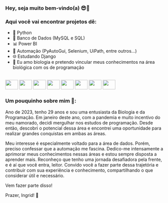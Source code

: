 ### Hey, seja muito bem-vindo(a) 😎🚀

### Aqui você vai encontrar projetos dê: 

- 🐍 Python
- 💾 Banco de Dados (MySQL e SQL)
- 📊 Power BI 
- 🤖 Automação (PyAutoGui, Selenium, UiPath, entre outros...)
- 🌐 Estudando Django
- 🧬 Eu amo biologia e pretendo vincular meus conhecimentos na área biológica com os de programação

<div style="display: inline_block"><br>
   <img src="https://cdn.jsdelivr.net/gh/devicons/devicon/icons/python/python-original.svg" /height="30" width="40">
   <img src="https://cdn.jsdelivr.net/gh/devicons/devicon/icons/mysql/mysql-plain.svg" /height="30" width="40">
   <img src="https://cdn.jsdelivr.net/gh/devicons/devicon/icons/sqlite/sqlite-original.svg" /height="30" width="40">
   <img src="https://cdn.jsdelivr.net/gh/devicons/devicon/icons/selenium/selenium-original.svg" /height="30" width="40">
   <img src="https://cdn.jsdelivr.net/gh/devicons/devicon/icons/django/django-plain.svg" / height="30" width="40">
   <img src="https://cdn.jsdelivr.net/gh/devicons/devicon/icons/anaconda/anaconda-original.svg" /height="30" width="40">
   <img src="https://cdn.jsdelivr.net/gh/devicons/devicon/icons/javascript/javascript-plain.svg" / height="30" width="40">
   <img src="https://cdn.jsdelivr.net/gh/devicons/devicon/icons/amazonwebservices/amazonwebservices-plain-wordmark.svg" / height="30" width="40">     
</div>

### Um pouquinho sobre mim 🧾: 

Ano de 2023, tenho 29 anos e sou uma entusiasta da Biologia e da Programação. Em janeiro deste ano, com a pandemia e muito incentivo do meu namorado, decidi mergulhar nos estudos de programação. Desde então, descobri o potencial dessa área e encontrei uma oportunidade para realizar grandes conquistas em ambas as áreas.

Meu interesse é especialmente voltado para a área de dados. Porém, preciso confessar que a automação me fascina. Dedico-me intensamente a aprimorar meus conhecimentos nessas áreas e estou sempre disposta a aprender mais. Reconheço que tenho uma jornada desafiadora pela frente, e é aí que você entra, leitor. Convido você a fazer parte dessa trajetória e contribuir com sua experiência e conhecimento, compartilhando o que considerar útil e necessário.

Vem fazer parte disso!

Prazer, Ingrid! 🤩
